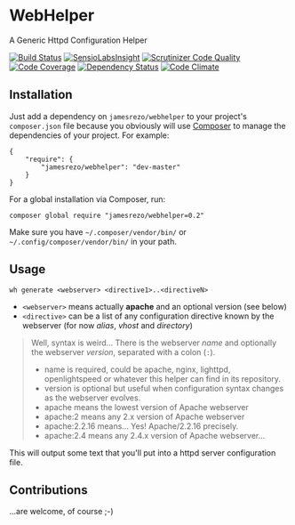 # WebHelper
A Generic Httpd Configuration Helper

[![Build Status](https://api.travis-ci.org/JamesRezo/WebHelper.svg?branch=new-architecture)](https://travis-ci.org/JamesRezo/WebHelper)
[![SensioLabsInsight](https://insight.sensiolabs.com/projects/57e3dc27-e915-42d4-9bde-863a8f3bf5f8/mini.png)](https://insight.sensiolabs.com/projects/57e3dc27-e915-42d4-9bde-863a8f3bf5f8)
[![Scrutinizer Code Quality](https://scrutinizer-ci.com/g/JamesRezo/WebHelper/badges/quality-score.png?b=new-architecture)](https://scrutinizer-ci.com/g/JamesRezo/WebHelper/?branch=new-architecture)
[![Code Coverage](https://scrutinizer-ci.com/g/JamesRezo/WebHelper/badges/coverage.png?b=new-architecture)](https://scrutinizer-ci.com/g/JamesRezo/WebHelper/?branch=new-architecture)
[![Dependency Status](https://www.versioneye.com/user/projects/57aacb4bf27cc20050102f19/badge.svg?style=flat-square)](https://www.versioneye.com/user/projects/57aacb4bf27cc20050102f19)
[![Code Climate](https://codeclimate.com/github/JamesRezo/WebHelper/badges/gpa.svg)](https://codeclimate.com/github/JamesRezo/WebHelper)

## Installation

 Just add a dependency on `jamesrezo/webhelper` to your project's `composer.json` file because you obviously will use [Composer](https://getcomposer.org) to manage the dependencies of your project. For example:

```
{
    "require": {
        "jamesrezo/webhelper": "dev-master"
    }
}
```

For a global installation via Composer, run:

```composer global require "jamesrezo/webhelper=0.2"```

Make sure you have `~/.composer/vendor/bin/` or `~/.config/composer/vendor/bin/` in your path. 

## Usage

```wh generate <webserver> <directive1>..<directiveN>```

* `<webserver>` means actually **apache** and an optional version (see below)
* `<directive>` can be a list of any configuration directive known by the webserver (for now *alias*, *vhost* and *directory*)

> Well, <webserver> syntax is weird... 
> There is the webserver *name* and optionally the webserver *version*, separated with a colon (`:`).
> * name is required, could be apache, nginx, lighttpd, openlightspeed or whatever this helper can find in its repository.
> * version is optional but useful when configuration syntax changes as the webserver evolves.
> * apache means the lowest version of Apache webserver
> * apache:2 means any 2.x version of Apache webserver
> * apache:2.2.16 means... Yes! Apache/2.2.16 precisely.
> * apache:2.4 means any 2.4.x version of Apache webserver...

This will output some text that you'll put into a httpd server configuration file.

## Contributions

...are welcome, of course ;-)
